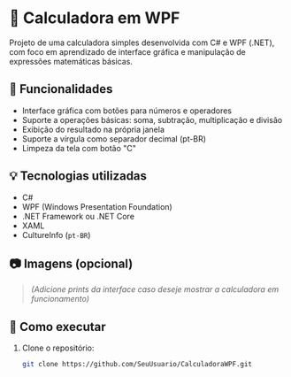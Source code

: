 # 🧮 Calculadora em WPF

Projeto de uma calculadora simples desenvolvida com C# e WPF (.NET), com foco em aprendizado de interface gráfica e manipulação de expressões matemáticas básicas.

## 🚀 Funcionalidades

- Interface gráfica com botões para números e operadores
- Suporte a operações básicas: soma, subtração, multiplicação e divisão
- Exibição do resultado na própria janela
- Suporte a vírgula como separador decimal (pt-BR)
- Limpeza da tela com botão "C"

## 💡 Tecnologias utilizadas

- C#
- WPF (Windows Presentation Foundation)
- .NET Framework ou .NET Core
- XAML
- CultureInfo (`pt-BR`)

## 📷 Imagens (opcional)

> *(Adicione prints da interface caso deseje mostrar a calculadora em funcionamento)*

## 📁 Como executar

1. Clone o repositório:
   ```bash
   git clone https://github.com/SeuUsuario/CalculadoraWPF.git
